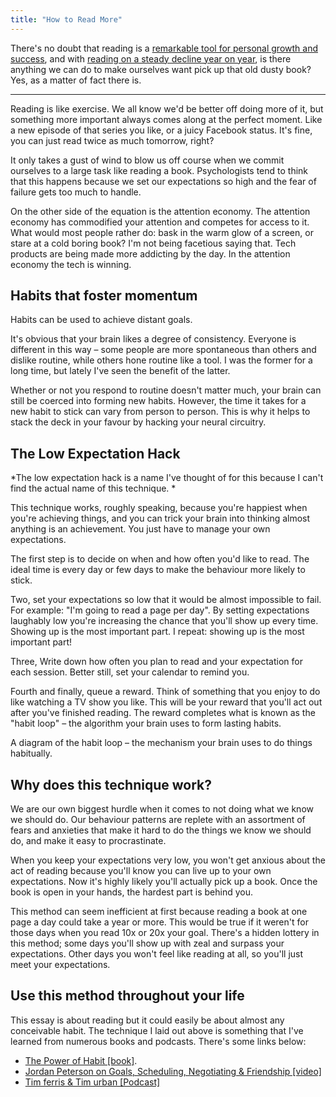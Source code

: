 ```yaml
---
title: "How to Read More"
---
```


There's no doubt that reading is a [remarkable tool for personal growth and success](https://qz.com/668514/if-you-want-to-be-like-warren-buffett-and-bill-gates-adopt-their-voracious-reading-habits/), and with [reading on a steady decline year on year](http://www.pewresearch.org/fact-tank/2015/10/19/slightly-fewer-americans-are-reading-print-books-new-survey-finds/), is there anything we can do to make ourselves want pick up that old dusty book? Yes, as a matter of fact there is.

---

Reading is like exercise. We all know we'd be better off doing more of it, but something more important always comes along at the perfect moment. Like a new episode of that series you like, or a juicy Facebook status. It's fine, you can just read twice as much tomorrow, right?

It only takes a gust of wind to blow us off course when we commit ourselves to a large task like reading a book. Psychologists tend to think that this happens because we set our expectations so high and the fear of failure gets too much to handle.

On the other side of the equation is the attention economy. The attention economy has commodified your attention and competes for access to it. What would most people rather do: bask in the warm glow of a screen, or stare at a cold boring book? I'm not being facetious saying that. Tech products are being made more addicting by the day. In the attention economy the tech is winning.

## Habits that foster momentum
<div class="image">
  <img src="https://a.nosaj.io/habit-momentum.png" alt="" />
  <div class="caption">Habits can be used to achieve distant goals.</div>
</div>

It's obvious that your brain likes a degree of consistency. Everyone is different in this way – some people are more spontaneous than others and dislike routine, while others hone routine like a tool. I was the former for a long time, but lately I've seen the benefit of the latter.

Whether or not you respond to routine doesn't matter much, your brain can still be coerced into forming new habits. However, the time it takes for a new habit to stick can vary from person to person. This is why it helps to stack the deck in your favour by hacking your neural circuitry.

## The Low Expectation Hack
*The low expectation hack is a name I've thought of for this because I can't find the actual name of this technique. *

This technique works, roughly speaking, because you're happiest when you're achieving things, and you can trick your brain into thinking almost anything is an achievement. You just have to manage your own expectations.

The first step is to decide on when and how often you'd like to read. The ideal time is every day or few days to make the behaviour more likely to stick.

Two, set your expectations so low that it would be almost impossible to fail. For example: "I'm going to read a page per day". By setting expectations laughably low you're increasing the chance that you'll show up every time. Showing up is the most important part. I repeat: showing up is the most important part!

Three, Write down how often you plan to read and your expectation for each session. Better still, set your calendar to remind you.

Fourth and finally, queue a reward. Think of something that you enjoy to do like watching a TV show you like. This will be your reward that you'll act out after you've finished reading. The reward completes what is known as the "habit loop" – the algorithm your brain uses to form lasting habits.

<div class="image">
  <img src="https://a.nosaj.io/habit-loop.png" alt="" />
  <div class="caption">A diagram of the habit loop – the mechanism your brain uses to do things habitually.</div>
</div>

## Why does this technique work?
We are our own biggest hurdle when it comes to not doing what we know we should do. Our behaviour patterns are replete with an assortment of fears and anxieties that make it hard to do the things we know we should do, and make it easy to procrastinate.

When you keep your expectations very low, you won't get anxious about the act of reading because you'll know you can live up to your own expectations. Now it's highly likely you'll actually pick up a book. Once the book is open in your hands, the hardest part is behind you. 

This method can seem inefficient at first because reading a book at one page a day could take a year or more. This would be true if it weren't for those days when you read 10x or 20x your goal. There's a hidden lottery in this method; some days you'll show up with zeal and surpass your expectations. Other days you won't feel like reading at all, so you'll just meet your expectations.

## Use this method throughout your life
This essay is about reading but it could easily be about almost any conceivable habit. The technique I laid out above is something that I've learned from numerous books and podcasts. There's some links below:
 
- [The Power of Habit [book]](https://www.amazon.co.uk/Power-Habit-Why-What-Change/dp/1847946240).
- [Jordan Peterson on Goals, Scheduling, Negotiating & Friendship [video]](https://www.youtube.com/watch?v=NLVUXbdqjUw)
- [Tim ferris & Tim urban [Podcast]](https://tim.blog/2017/11/30/managing-procrastination-predicting-the-future-and-finding-happiness/)
